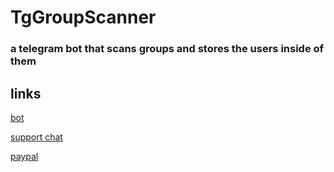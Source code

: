 # TgGroupScanner
### a telegram bot that scans groups and stores the users inside of them


## links
[bot](https://t.me/GroupScannerRobot)

[support chat](https://t.me/GroupScannerSupport)

[paypal](https://paypal.me/cytolytic)
